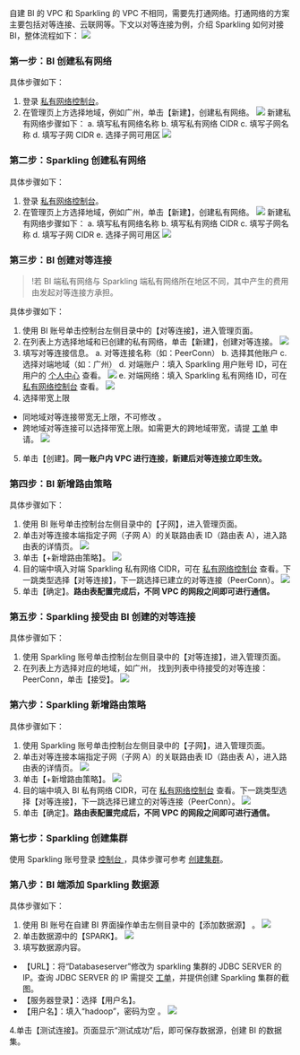 自建 BI 的 VPC 和 Sparkling 的 VPC 不相同，需要先打通网络。打通网络的方案主要包括对等连接、云联网等。下文以对等连接为例，介绍 Sparkling 如何对接 BI，整体流程如下：
![](https://main.qcloudimg.com/raw/3283eee40de5f15a4ab915af3b25b6b3.png)

### 第一步：BI 创建私有网络
具体步骤如下：
1. 登录 [私有网络控制台](https://console.cloud.tencent.com/vpc)。
2. 在管理页上方选择地域，例如广州，单击【新建】，创建私有网络。
   ![](https://main.qcloudimg.com/raw/5b545a32b89c0cc979e055195415e9e4.png)
   新建私有网络步骤如下：
   a. 填写私有网络名称
   b. 填写私有网络 CIDR
   c. 填写子网名称
   d. 填写子网 CIDR
   e. 选择子网可用区
![](https://main.qcloudimg.com/raw/4f60959b89c4c60490ecd6ffbd2e2635.jpg)

### 第二步：Sparkling 创建私有网络
具体步骤如下：
1. 登录 [私有网络控制台](https://console.cloud.tencent.com/vpc)。
2. 在管理页上方选择地域，例如广州，单击【新建】，创建私有网络。
   ![](https://main.qcloudimg.com/raw/5b545a32b89c0cc979e055195415e9e4.png)
   新建私有网络步骤如下：
   a. 填写私有网络名称
   b. 填写私有网络 CIDR
   c. 填写子网名称
   d. 填写子网 CIDR
   e. 选择子网可用区
![](https://main.qcloudimg.com/raw/4f60959b89c4c60490ecd6ffbd2e2635.jpg)

### 第三步：BI 创建对等连接
 >!若 BI 端私有网络与 Sparkling 端私有网络所在地区不同，其中产生的费用由发起对等连接方承担。
>

具体步骤如下：
1. 使用 BI 账号单击控制台左侧目录中的【对等连接】，进入管理页面。
2. 在列表上方选择地域和已创建的私有网络，单击【新建】，创建对等连接。
![](https://main.qcloudimg.com/raw/5c521be875990964201c517e762c56cf.jpg)
3. 填写对等连接信息。
a. 对等连接名称（如：PeerConn）
b. 选择其他账户
c. 选择对端地域（如：广州）
d. 对端账户：填入 Sparkling 用户账号 ID，可在用户的 [个人中心](https://console.cloud.tencent.com/developer) 查看。
![](https://main.qcloudimg.com/raw/0be60e3505401e5c4d857f154772b312.jpg)
e. 对端网络：填入 Sparkling 私有网络 ID，可在 [私有网络控制台](https://console.cloud.tencent.com/vpc) 查看。
![](https://main.qcloudimg.com/raw/be13b24659b8c433990dca0a3984b768.jpg)
4. 选择带宽上限
 - 同地域对等连接带宽无上限，不可修改 。
 - 跨地域对等连接可以选择带宽上限。如需更大的跨地域带宽，请提 [工单](https://console.cloud.tencent.com/workorder/category) 申请。
![](https://main.qcloudimg.com/raw/0e525b591343b4ad30c2170405006ffd.jpg)
5. 单击【创建】。**同一账户内 VPC 进行连接，新建后对等连接立即生效。**

### 第四步：BI 新增路由策略
具体步骤如下：
1. 使用 BI 账号单击控制台左侧目录中的【子网】，进入管理页面。
2. 单击对等连接本端指定子网（子网 A）的关联路由表 ID（路由表 A），进入路由表的详情页。
![](https://main.qcloudimg.com/raw/7210f931dc919da05fd1fbb1e7dc36cd.jpg)
3. 单击【+新增路由策略】。
![](https://main.qcloudimg.com/raw/a375d7506b8e7075bdbd6f62661216d4.jpg)
4. 目的端中填入对端 Sparkling 私有网络 CIDR，可在 [私有网络控制台](https://console.cloud.tencent.com/vpc) 查看。下一跳类型选择【对等连接】，下一跳选择已建立的对等连接（PeerConn）。
![](https://main.qcloudimg.com/raw/6dfb18cede3e94bfbef4a1d57b953bcd.png)
5. 单击【确定】。**路由表配置完成后，不同 VPC 的网段之间即可进行通信。**

### 第五步：Sparkling 接受由 BI 创建的对等连接
具体步骤如下：
1. 使用 Sparkling 账号单击控制台左侧目录中的【对等连接】，进入管理页面。
2. 在列表上方选择对应的地域，如广州， 找到列表中待接受的对等连接：PeerConn，单击【接受】。
![](https://main.qcloudimg.com/raw/b0c5a1c457ade0e5edd4c97c7a85e8a8.png)

### 第六步：Sparkling 新增路由策略
具体步骤如下：
1. 使用 Sparkling 账号单击控制台左侧目录中的【子网】，进入管理页面。
2. 单击对等连接本端指定子网（子网 A）的关联路由表 ID（路由表 A），进入路由表的详情页。
![](https://main.qcloudimg.com/raw/7210f931dc919da05fd1fbb1e7dc36cd.jpg)
3. 单击【+新增路由策略】。
![](https://main.qcloudimg.com/raw/a375d7506b8e7075bdbd6f62661216d4.jpg)
4. 目的端中填入 BI 私有网络 CIDR，可在 [私有网络控制台](https://console.cloud.tencent.com/vpc) 查看。下一跳类型选择【对等连接】，下一跳选择已建立的对等连接（PeerConn）。
![](https://main.qcloudimg.com/raw/6dfb18cede3e94bfbef4a1d57b953bcd.png)
5. 单击【确定】。**路由表配置完成后，不同 VPC 的网段之间即可进行通信。**

### 第七步：Sparkling 创建集群
使用 Sparkling 账号登录 [控制台 ](https://console.cloud.tencent.com/sparkling)，具体步骤可参考 [创建集群](https://cloud.tencent.com/document/product/1002/30551)。

### 第八步：BI 端添加 Sparkling 数据源
具体步骤如下：
1. 使用 BI 账号在自建 BI 界面操作单击左侧目录中的【添加数据源】 。
![](https://main.qcloudimg.com/raw/dd889a95a54fa35bff1379a4bee4d15f.png)
2. 单击数据源中的【SPARK】。
![](https://main.qcloudimg.com/raw/d59c6a329404bb483a0e48b87ce34b60.png)
3. 填写数据源内容。
 - 【URL】：将“Databaseserver”修改为 sparkling 集群的 JDBC SERVER 的 IP。查询 JDBC SERVER 的 IP 需提交 [工单](https://console.cloud.tencent.com/workorder/category)，并提供创建 Sparkling 集群的截图。
 - 【服务器登录】：选择【用户名】。
 - 【用户名】：填入“hadoop”，密码为空 。 
![](https://main.qcloudimg.com/raw/6c9f6f81dc4fc1e7abd3a6caebaf8376.png)

4.单击【测试连接】。页面显示“测试成功”后，即可保存数据源，创建 BI 的数据集。
